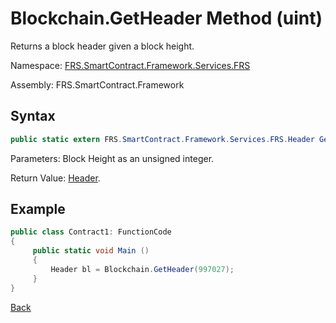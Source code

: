 # Blockchain.GetHeader Method (uint)

Returns a block header given a block height.

Namespace: [FRS.SmartContract.Framework.Services.FRS](../../FRS.md)

Assembly: FRS.SmartContract.Framework

## Syntax

```c#
public static extern FRS.SmartContract.Framework.Services.FRS.Header GetHeader(uint height)
```

Parameters: Block Height as an unsigned integer.

Return Value: [Header](../Header.md).

## Example

```c#
public class Contract1: FunctionCode
{
     public static void Main ()
     {
         Header bl = Blockchain.GetHeader(997027);
     }
}
```



[Back](../Blockchain.md)
